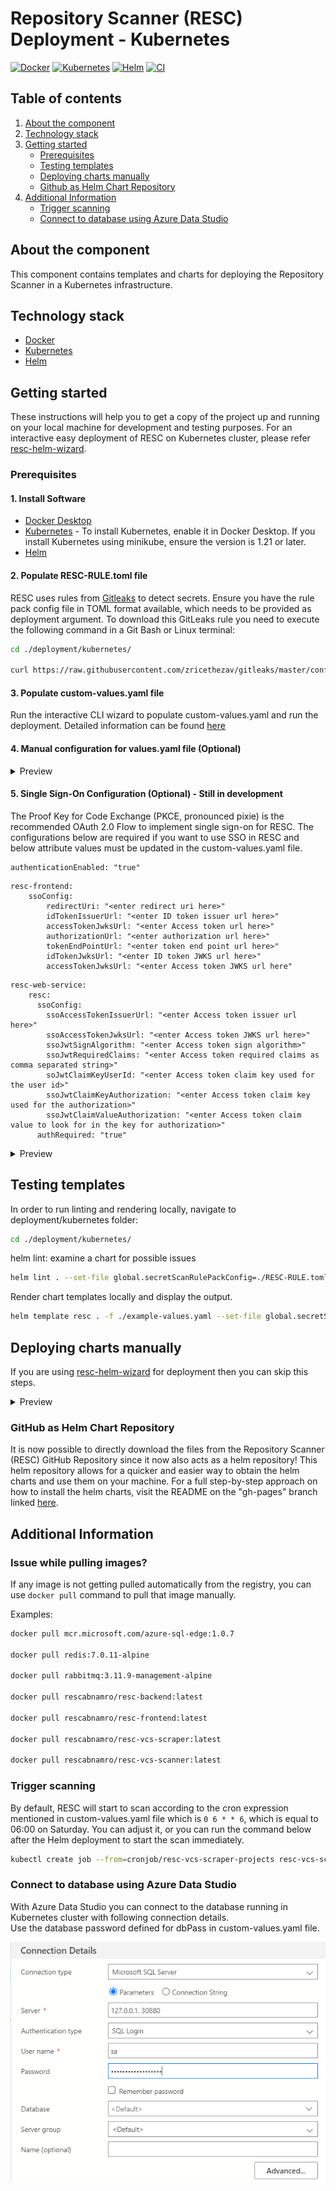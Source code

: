 # Repository Scanner (RESC) Deployment - Kubernetes
[![Docker][docker-shield]][docker-url]
[![Kubernetes][k8-shield]][k8-url]
[![Helm][helm-shield]][helm-url]
[![CI][ci-shield]][ci-url]

<!-- TABLE OF CONTENTS -->
## Table of contents
1. [About the component](#about-the-component)
2. [Technology stack](#technology-stack)
3. [Getting started](#getting-started)
    - [Prerequisites](#prerequisites)
    - [Testing templates](#testing-templates)
    - [Deploying charts manually](#deploying-charts-manually)
    - [Github as Helm Chart Repository](#github-as-helm-chart-repository)
4. [Additional Information](#additional-information)
    - [Trigger scanning](#trigger-scanning)
    - [Connect to database using Azure Data Studio](#connect-to-database-using-azure-data-studio)


<!-- ABOUT THE COMPONENT -->
## About the component
This component contains templates and charts for deploying the Repository Scanner in a Kubernetes infrastructure.

<!-- TECHNOLOGY STACK -->
## Technology stack
* [Docker](https://www.docker.com/)
* [Kubernetes](https://kubernetes.io/)
* [Helm](https://helm.sh/)

<!-- GETTING STARTED -->
## Getting started

These instructions will help you to get a copy of the project up and running on your local machine for development and testing purposes.
For an interactive easy deployment of RESC on Kubernetes cluster, please refer [resc-helm-wizard](https://github.com/abnamro/repository-scanner/blob/main/deployment/resc-helm-wizard/README.md).

### Prerequisites
#### 1. Install Software
* [Docker Desktop](https://www.docker.com/products/docker-desktop/)
* [Kubernetes](https://docs.docker.com/desktop/kubernetes/) - To install Kubernetes, enable it in Docker Desktop. If you install Kubernetes using minikube, ensure the version is 1.21 or later.
* [Helm](https://helm.sh/docs/intro/install/)

 
#### 2. Populate RESC-RULE.toml file
RESC uses rules from [Gitleaks](https://github.com/zricethezav/gitleaks) to detect secrets.
Ensure you have the rule pack config file in TOML format available, which needs to be provided as deployment argument.
To download this GitLeaks rule you need to execute the following command in a Git Bash or Linux terminal:

```bash
cd ./deployment/kubernetes/

curl https://raw.githubusercontent.com/zricethezav/gitleaks/master/config/gitleaks.toml > RESC-RULE.toml
```

#### 3. Populate custom-values.yaml file

Run the interactive CLI wizard to populate custom-values.yaml and run the deployment.
Detailed information can be found [here](https://github.com/abnamro/repository-scanner/blob/main/deployment/resc-helm-wizard/README.md)

#### 4. Manual configuration for values.yaml file (Optional)
<details>
  <summary>Preview</summary>
  
  #### 1. Create persistent volume and update it in custom-values.yaml
Create two folders in your user folder and name them _database_ and _rabbitmq_ as described below.

Windows: C:\Users\<username>\resc\database and C:\Users\<username>\resc\rabbitmq  
Linux: /Users/<username>/var/resc/database and /Users/<username>/var/resc/rabbitmq

Update persistent volume claim path and hostOS for database.
```
Windows:
--------------
resc-database:
  hostOS: "windows"
  database:
    pvc_path: "/run/desktop/mnt/host/c/Users/<username>/resc/database"

Linux:
--------------
resc-database:
  hostOS: "linux"
  database:
    pvc_path: "/Users/<username>/var/resc/database"
```

Update persistent volume claim path and filemountType for rabbitmq in your custom-values.yaml file.
```
Windows:
--------------
resc-rabbitmq:
  filemountType: "windows"
  rabbitMQ:
    pvc_path: "/run/desktop/mnt/host/c/Users/<username>/resc/rabbitmq"

Linux:
--------------
resc-rabbitmq:
  filemountType: "linux"
  rabbitMQ:
    pvc_path: "/Users/<username>/var/resc/rabbitmq"
```

#### 2. Provide details of the accounts/projects to scan
You need to provide at least one vcs (Version Control System) instance details to start scanning.
Below is an example for how to scan repositories from GitHub.
* scope: List of GitHub accounts you want to scan.
  For example, let's say you want to scan all the repositories for the following GitHub accounts.  
  https://github.com/kubernetes  
  https://github.com/docker

  Then you need to add those accounts to scope like : ["kubernetes", "docker"]. All the repositories from those accounts will be scanned.
* exceptions (optional): If you want to exclude any account from scan, then add it to exceptions. Default is empty exception.
* usernameValue: Provide your GitHub username.
* tokenValue: Provide your GitHub personal access token if you wish to scan private repositories.



```yaml
resc-vcs-instances:
  vcsInstances:
    ### Github ###
    - name: "GITHUB_PUBLIC"
      scope: ["kubernetes", "docker"]
      exceptions: []
      providerType: "GITHUB_PUBLIC"
      hostname: "github.com"
      port: "443"
      scheme: "https"
      username: "GITHUB_PUBLIC_USERNAME"
      usernameValue: "<enter your github username here>"
      organization: ""
      token: "GITHUB_PUBLIC_TOKEN"
      tokenValue: "<enter your github personal access token here>"
```

</details>

#### 5. Single Sign-On Configuration (Optional) - Still in development
The Proof Key for Code Exchange (PKCE, pronounced pixie) is the recommended OAuth 2.0 Flow to implement single sign-on for RESC. The configurations below are required if you want to use SSO in RESC and below attribute values must be updated in the custom-values.yaml file.

```
authenticationEnabled: "true"
```

```
resc-frontend:
    ssoConfig:
        redirectUri: "<enter redirect uri here>"
        idTokenIssuerUrl: "<enter ID token issuer url here>"
        accessTokenJwksUrl: "<enter Access token url here>"
        authorizationUrl: "<enter authorization url here>"
        tokenEndPointUrl: "<enter token end point url here>"
        idTokenJwksUrl: "<enter ID token JWKS url here>"
        accessTokenJwksUrl: "<enter Access token JWKS url here"
```

```
resc-web-service:
    resc:
      ssoConfig:
        ssoAccessTokenIssuerUrl: "<enter Access token issuer url here>"
        ssoAccessTokenJwksUrl: "<enter Access token JWKS url here>"
        ssoJwtSignAlgorithm: "<enter Access token sign algorithm>" 
        ssoJwtRequiredClaims: "<enter Access token required claims as comma separated string>"
        soJwtClaimKeyUserId: "<enter Access token claim key used for the user id>"
        ssoJwtClaimKeyAuthorization: "<enter Access token claim key used for the authorization>"
        ssoJwtClaimValueAuthorization: "<enter Access token claim value to look for in the key for authorization>"
      authRequired: "true"
```


<details>
  <summary>Preview</summary>
Examples and explanation:

1. redirectUri: "http://localhost:30000/callback"
    The Redirect URI is a URL that specifies where the authorization code should be sent by the authorization server.

2. idTokenIssuerUrl: "https://example.com"
    The ID token issuer URL refers to the URL of the authorization server where the client application can retrieve the ID token during the PKCE flow to authenticate the user and to obtain information about the user's identity.

3. authorizationUrl: "https://example.com/as/authorization.oauth2"
    The authorization URL in PKCE flow is the endpoint where the user is redirected to grant consent and authenticate with the authorization server, while also providing the PKCE code challenge.

4. tokenEndPointUrl: "https://example.com/as/token.oauth2"
    The token endpoint URL is the endpoint where the client exchanges an authorization code for an access token.

5. idTokenJwksUrl: "https://example.com/pf/JWKS"
    The ID token JWKS URL is the endpoint where the client can retrieve the JSON Web Key Set (JWKS) to verify the signature of the ID token received during OAuth 2.0 PKCE flow.


6. accessTokenIssuerUrl / ssoAccessTokenIssuerUrl: "https://example.com"
    The access token issuer URL is the endpoint where the Authorization Server issues access tokens in the PKCE flow.

7. accessTokenJwksUrl / ssoAccessTokenJwksUrl: "https://example.com/ext/employeeoidc/jwks"
    The access token JWKS URL is the endpoint where the server provides the public keys needed to verify the signature of an access token.

8. ssoJwtSignAlgorithm: "RS256"
    The signing algoritm used by the SSO provider to sign the access token.

9. ssoJwtRequiredClaims: "email,roles,firstname"
    List of claims required to be present in the SSO token.

10. soJwtClaimKeyUserId: "email"
    Claim key used to identify the user by (used for saving audit records under that user).

11. ssoJwtClaimKeyAuthorization: "roles"
    Claim key used for the authorization check, it needs to be present and have the value from ssoJwtClaimValueAuthorization as part of it.

12. ssoJwtClaimValueAuthorization: "RESC_USER"
    Claim value used to check the contents of the claim key defined in ssoJwtClaimKeyAuthorization if its part of the value, if not the user will not be allowed to use the system.

 </details>
    
## Testing templates
In order to run linting and rendering locally, navigate to deployment/kubernetes folder:
```bash
cd ./deployment/kubernetes/
```

helm lint: examine a chart for possible issues
```bash
helm lint . --set-file global.secretScanRulePackConfig=./RESC-RULE.toml
```

Render chart templates locally and display the output.
```bash
helm template resc . -f ./example-values.yaml --set-file global.secretScanRulePackConfig=./RESC-RULE.toml
```

## Deploying charts manually
If you are using [resc-helm-wizard](https://github.com/abnamro/repository-scanner/blob/main/deployment/resc-helm-wizard/README.md) for deployment then you can skip this steps.
<details>
  <summary>Preview</summary>
Make sure you have completed the [pre-requisite](#prerequisites) steps.

* Ensure the namespace is created, if not then run
  ```bash
  kubectl create namespace resc
  ```
* Navigate to deployment/kubernetes folder.
  ```bash
  cd ./deployment/kubernetes/
  ```

* Deploy the helm charts.
  ```bash
  helm install --namespace resc resc . -f ./example-values.yaml --set-file global.secretScanRulePackConfig=./RESC-RULE.toml
  ```

* Optionally, set the default namespace for all kubectl commands. Now you no longer need to specify the -n resc option for all the kubectl commands.
  ```bash
  kubectl config set-context --current --namespace=resc
  ```

* Wait for approximately two minutes, then run the below commands to verify the installation. All pods should be in `Running` state.
  ```bash
  helm list -n resc
  kubectl get pods -n resc
  ```
  ![deployment-status-screenshot!](images/deployment-status.png)

* To upgrade the deployment run the following command.
  ```bash
  helm upgrade --namespace resc resc . -f ../resc-helm-wizard/custom-values.yaml --set-file global.secretScanRulePackConfig=./RESC-RULE.toml
  ```
* To uninstall or delete the deployment run the following command.
  ```bash
  helm uninstall resc --namespace resc
  ```
 </details>  

### GitHub as Helm Chart Repository
It is now possible to directly download the files from the Repository Scanner (RESC) GitHub Repository since it now also
acts as a helm repository! This helm repository allows for a quicker and easier way to obtain the helm charts and use them
on your machine. For a full step-by-step approach on how to install the helm charts, visit the README on the "gh-pages" branch
linked [here](https://github.com/abnamro/repository-scanner/blob/gh-pages/README.md).

## Additional Information
### Issue while pulling images?
If any image is not getting pulled automatically from the registry, you can use `docker pull` command to pull that image manually.

Examples:
```bash
docker pull mcr.microsoft.com/azure-sql-edge:1.0.7

docker pull redis:7.0.11-alpine

docker pull rabbitmq:3.11.9-management-alpine

docker pull rescabnamro/resc-backend:latest

docker pull rescabnamro/resc-frontend:latest

docker pull rescabnamro/resc-vcs-scraper:latest

docker pull rescabnamro/resc-vcs-scanner:latest
```

### Trigger scanning
By default, RESC will start to scan according to the cron expression mentioned in custom-values.yaml file which is `0 6 * * 6`, which is equal to 06:00 on Saturday.
You can adjust it, or you can run the command below after the Helm deployment to start the scan immediately.
```bash
kubectl create job --from=cronjob/resc-vcs-scraper-projects resc-vcs-scraper-projects -n resc
```
### Connect to database using Azure Data Studio
With Azure Data Studio you can connect to the database running in Kubernetes cluster with following connection details.  
Use the database password defined for dbPass in custom-values.yaml file.

![db-connection-screenshot!](images/db-connection.png)


<!-- MARKDOWN LINKS & IMAGES -->
[ci-shield]: https://img.shields.io/github/actions/workflow/status/abnamro/repository-scanner/k8-infra-ci.yaml?style=flat&logo=github
[ci-url]: https://github.com/abnamro/repository-scanner/actions/workflows/k8-infra-ci.yaml
[docker-shield]: https://img.shields.io/badge/Docker-latest-2496ED?logo=docker
[docker-url]: https://www.docker.com
[k8-shield]: https://img.shields.io/badge/Kubernetes-latest-326CE5?logo=kubernetes
[k8-url]: https://kubernetes.io
[helm-shield]: https://img.shields.io/badge/Helm-latest-277A9F?logo=helm
[helm-url]: https://helm.sh